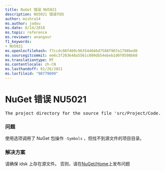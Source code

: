 ```yaml
---
title: NuGet 错误 NU5021
description: NU5021 错误代码
author: mishra14
ms.author: jodou
ms.date: 8/14/2018
ms.topic: reference
ms.reviewer: anangaur
f1_keywords:
- NU5021
ms.openlocfilehash: f7ccdc08f409c963544046d7588f907a1798bed0
ms.sourcegitcommit: ee6c3f203648a5561c809db54ebeb1d0f0598b68
ms.translationtype: MT
ms.contentlocale: zh-CN
ms.lasthandoff: 01/26/2021
ms.locfileid: "98779699"
---
```

# <a name="nuget-error-nu5021"></a>NuGet 错误 NU5021
<pre>The project directory for the source file 'src/Project/Code.cs' could not be found.</pre>

### <a name="issue"></a>问题

使用选项调用了 NuGet 包操作 `-Symbols` ，但找不到源文件的项目目录。


### <a name="solution"></a>解决方案

请确保 idsk 上存在源文件。 否则，请在[NuGet/Home](https://github.com/NuGet/Home/issues)上发布问题

